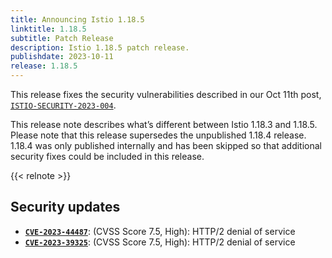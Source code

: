 ```yaml
---
title: Announcing Istio 1.18.5
linktitle: 1.18.5
subtitle: Patch Release
description: Istio 1.18.5 patch release.
publishdate: 2023-10-11
release: 1.18.5
---
```


This release fixes the security vulnerabilities described in our Oct 11th post, [`ISTIO-SECURITY-2023-004`](/pt-br/news/security/istio-security-2023-004).

This release note describes what’s different between Istio 1.18.3 and 1.18.5. Please note that this release supersedes the unpublished 1.18.4 release. 1.18.4 was only published internally and has been skipped so that additional security fixes could be included in this release.

{{< relnote >}}

## Security updates

- __[`CVE-2023-44487`](https://nvd.nist.gov/vuln/detail/CVE-2023-44487)__: (CVSS Score 7.5, High): HTTP/2 denial of service
- __[`CVE-2023-39325`](https://github.com/golang/go/issues/63417)__: (CVSS Score 7.5, High): HTTP/2 denial of service
